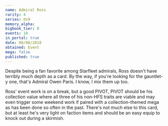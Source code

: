 ```yaml
---
name: Admiral Ross
rarity: 4
series: ds9
memory_alpha:
bigbook_tier: 8
events: 10
in_portal: true
date: 08/08/2018
obtained: Event
mega: false
published: true
---
```


Despite being a fan favorite among Starfleet admirals, Ross doesn't have terribly much depth as a card. By the way, if you're looking for the gauntlet-y one, that's Admiral Owen Paris. I know, I mix them up too.

Ross' event work is on a break, but a good PIVOT, PIVOT should be his collection value where all three of his non-HFS traits are viable and may even trigger some weekend work if paired with a collection-themed mega as has been done so often in the past. There's not much else to this card, but at least he's very light on faction items and should be an easy equip to knock out during a skirmish.
